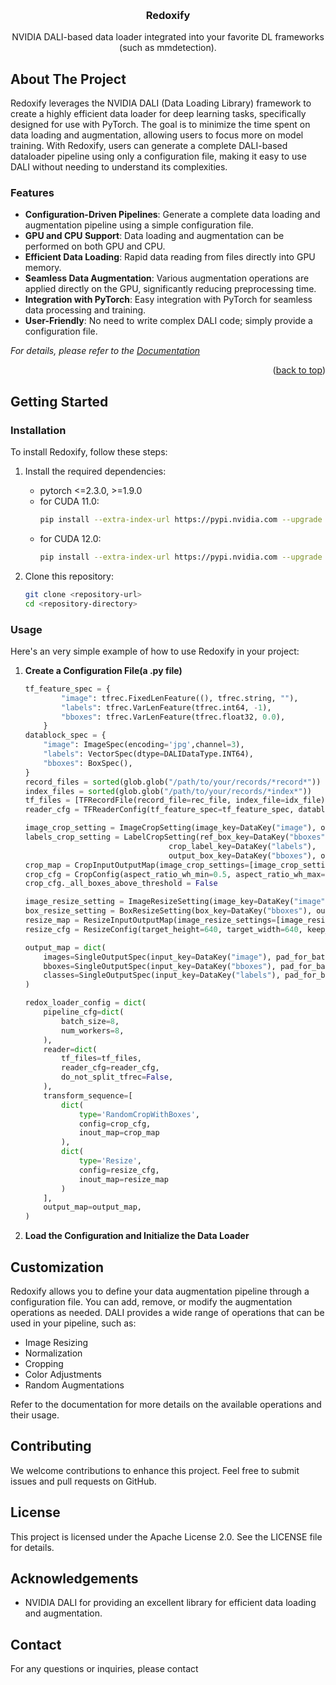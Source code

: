 <a id="readme-top"></a>

<br />

<div align="center">

<h3 align="center">Redoxify</h3>

  <p align="center">
   NVIDIA DALI-based data loader integrated into your favorite DL frameworks (such as mmdetection).
  </p>
</div>

## About The Project

Redoxify leverages the NVIDIA DALI (Data Loading Library) framework to create a highly efficient data loader for deep learning tasks, specifically designed for use with PyTorch. The goal is to minimize the time spent on data loading and augmentation, allowing users to focus more on model training. With Redoxify, users can generate a complete DALI-based dataloader pipeline using only a configuration file, making it easy to use DALI without needing to understand its complexities.

### Features
 - **Configuration-Driven Pipelines**: Generate a complete data loading and augmentation pipeline using a simple configuration file.
 - **GPU and CPU Support**: Data loading and augmentation can be performed on both GPU and CPU.
 - **Efficient Data Loading**: Rapid data reading from files directly into GPU memory.
 - **Seamless Data Augmentation**: Various augmentation operations are applied directly on the GPU, significantly reducing preprocessing time.
 - **Integration with PyTorch**: Easy integration with PyTorch for seamless data processing and training.
 - **User-Friendly**: No need to write complex DALI code; simply provide a configuration file.

_For details, please refer to the [Documentation](https://codegandee.github.io/redoxify-dataloader/)_

<p align="right">(<a href="#readme-top">back to top</a>)</p>

<!-- GETTING STARTED -->
## Getting Started

### Installation

To install Redoxify, follow these steps:

1. Install the required dependencies:
    - pytorch <=2.3.0, >=1.9.0
    - for CUDA 11.0:
        ```sh
        pip install --extra-index-url https://pypi.nvidia.com --upgrade nvidia-dali-cuda110
        ```
    - for CUDA 12.0:
        ```sh
        pip install --extra-index-url https://pypi.nvidia.com --upgrade nvidia-dali-cuda120
        ```

2. Clone this repository:
    ```sh
    git clone <repository-url>
    cd <repository-directory>
    ```

### Usage
Here's an very simple example of how to use Redoxify in your project:
1. **Create a Configuration File(a .py file)**
    ```python
    tf_feature_spec = {
            "image": tfrec.FixedLenFeature((), tfrec.string, ""),
            "labels": tfrec.VarLenFeature(tfrec.int64, -1),
            "bboxes": tfrec.VarLenFeature(tfrec.float32, 0.0),
        }
    datablock_spec = {
        "image": ImageSpec(encoding='jpg',channel=3),
        "labels": VectorSpec(dtype=DALIDataType.INT64),
        "bboxes": BoxSpec(),
    }
    record_files = sorted(glob.glob("/path/to/your/records/*record*"))
    index_files = sorted(glob.glob("/path/to/your/records/*index*"))
    tf_files = [TFRecordFile(record_file=rec_file, index_file=idx_file) for rec_file, idx_file in zip(record_files, index_files)]
    reader_cfg = TFReaderConfig(tf_feature_spec=tf_feature_spec, datablock_spec=datablock_spec, random_shuffle=True)

    image_crop_setting = ImageCropSetting(image_key=DataKey("image"), output_key=DataKey("image"))
    labels_crop_setting = LabelCropSetting(ref_box_key=DataKey("bboxes",), crop_box_key=DataKey("bboxes"),
                                    crop_label_key=DataKey("labels"),
                                    output_box_key=DataKey("bboxes"), output_label_key=DataKey("labels"))
    crop_map = CropInputOutputMap(image_crop_settings=[image_crop_setting], label_crop_settings=[labels_crop_setting])
    crop_cfg = CropConfig(aspect_ratio_wh_min=0.5, aspect_ratio_wh_max=2.0, box_length_min=0.5, box_length_max=1.0)
    crop_cfg._all_boxes_above_threshold = False

    image_resize_setting = ImageResizeSetting(image_key=DataKey("image"), output_key=DataKey("image"))
    box_resize_setting = BoxResizeSetting(box_key=DataKey("bboxes"), output_key=DataKey("bboxes"))
    resize_map = ResizeInputOutputMap(image_resize_settings=[image_resize_setting], box_resize_settings=[box_resize_setting])
    resize_cfg = ResizeConfig(target_height=640, target_width=640, keep_aspect_ratio=True, keep_aspect_ratio_mode='not_larger')

    output_map = dict(
        images=SingleOutputSpec(input_key=DataKey("image"), pad_for_batch=True, split_batch_into_list=True),
        bboxes=SingleOutputSpec(input_key=DataKey("bboxes"), pad_for_batch=True, split_batch_into_list=True),
        classes=SingleOutputSpec(input_key=DataKey("labels"), pad_for_batch=True, split_batch_into_list=True)
    )

    redox_loader_config = dict(
        pipeline_cfg=dict(
            batch_size=8,
            num_workers=8,
        ),
        reader=dict(
            tf_files=tf_files,
            reader_cfg=reader_cfg,
            do_not_split_tfrec=False,
        ),
        transform_sequence=[
            dict(
                type='RandomCropWithBoxes',
                config=crop_cfg,
                inout_map=crop_map
            ),
            dict(
                type='Resize',
                config=resize_cfg,
                inout_map=resize_map
            )
        ],
        output_map=output_map,
    )
    ```    

2. **Load the Configuration and Initialize the Data Loader**

## Customization

Redoxify allows you to define your data augmentation pipeline through a configuration file. You can add, remove, or modify the augmentation operations as needed. DALI provides a wide range of operations that can be used in your pipeline, such as:

 - Image Resizing
 - Normalization
 - Cropping
 - Color Adjustments
 - Random Augmentations

 Refer to the documentation for more details on the available operations and their usage.

## Contributing
We welcome contributions to enhance this project. Feel free to submit issues and pull requests on GitHub.

## License

This project is licensed under the Apache License 2.0. See the LICENSE file for details.

## Acknowledgements
 - NVIDIA DALI for providing an excellent library for efficient data loading and augmentation.

## Contact
For any questions or inquiries, please contact
